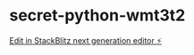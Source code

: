 # secret-python-wmt3t2

[Edit in StackBlitz next generation editor ⚡️](https://stackblitz.com/~/github.com/zstenger/secret-python-wmt3t2)